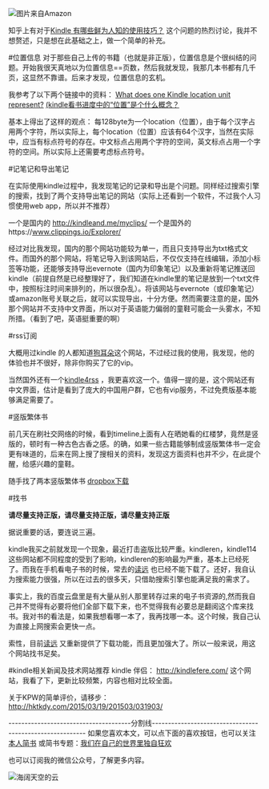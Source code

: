 ![图片来自Amazon](http://upload-images.jianshu.io/upload_images/48180-acb2079e508c31a7.jpg?imageMogr2/auto-orient/strip%7CimageView2/2/w/1240)


知乎上有对于[Kindle 有哪些鲜为人知的使用技巧？](http://www.zhihu.com/question/27741189) 这个问题的热烈讨论，我并不想赘述，只是想在此基础之上，做一个简单的补充。

#位置信息
对于那些自己上传的书籍（也就是非正版），位置信息是个很纠结的问题。开始我很天真地以为位置信息==页数，然后我就发现，我那几本书都有几千页，这显然不靠谱。后来才发现，位置信息的玄机。

我参考了以下两个链接中的资料：
[What does one Kindle location unit represent?](https://www.quora.com/What-does-one-Kindle-location-unit-represent?share=1)
[(kindle看书进度中的“位置”是个什么概念？](http://www.zhihu.com/question/21527376)

基本上得出了这样的观点：
每128byte为一个location（位置），由于每个汉字占用两个字符，所以实际上，每个location（位置）应该有64个汉字，当然在实际中，应当有标点符号的存在。中文标点占用两个字符的空间，英文标点占用一个字符的空间。所以实际上还需要考虑标点符号。

#记笔记和导出笔记

在实际使用kindle过程中，我发现笔记的记录和导出是个问题。同样经过搜索引擎的搜索，找到了两个支持导出笔记的网站（实际上还看到一个软件，不过我个人习惯使用web app，所以并不推荐）

一个是国内的 http://kindleand.me/myclips/
一个是国外的https://www.clippings.io/Explorer/

经过对比我发现，国内的那个网站功能较为单一，而且只支持导出为txt格式文件。而国外的那个网站，将笔记导入到该网站后，不仅仅支持在线编辑，添加小标签等功能，还能够支持导出evernote（国内为印象笔记）以及重新将笔记推送回kindle（前提自然是已经整理好了，我们知道在kindle里的笔记是放到一个txt文件中，按照标注时间来排列的，所以很杂乱）。将该网站与evernote（或印象笔记）或amazon账号关联之后，就可以实现导出，十分方便。然而需要注意的是，国外那个网站并不支持中文界面，所以对于英语能力偏弱的童鞋可能会一头雾水，不知所措。（看到了吧，英语挺重要的啊）

#rss订阅

大概用过kindle 的人都知道[狗耳朵](http://www.dogear.cn/)这个网站，不过经过我的使用，我发现，他的体验也并不很好，除非你购买了它的vip。

当然国外还有一个[kindle4rss](http://kindle4rss.com/) ，我更喜欢这一个。值得一提的是，这个网站还有中文界面，估计是看到了庞大的中国用户群，它也有vip服务，不过免费版基本能够满足需要了。


#竖版繁体书

前几天在刷社交网络的时候，看到timeline上面有人在晒她看的红楼梦，竟然是竖版的，顿时有一种古色古香之感。的确，如果一些古籍能够制成竖版繁体书一定会更有味道的，后来在网上搜了搜相关的资料，发现这方面资料也并不少，在此提个醒，给感兴趣的童鞋。

随手找了两本竖版繁体书
[dropbox下载](https://www.dropbox.com/sh/scgvyfggk1r4t7s/AACIR81wLzSD_mP3Ph4V3PHra?dl=0)

 
#找书

**请尽量支持正版，请尽量支持正版，请尽量支持正版**

据说重要的话，要连说三遍。

kindle我买之前就发现一个现象，最近打击盗版比较严重。kindleren，kindle114这些网站都不同程度的受到了影响，kindleren的影响最为严重，基本上已经死了。而我在手机看电子书的时候，常去的[读远](http://www.readfar.com/) 也已经不能下载了。还好，我自认为搜索能力很强，所以在过去的很多天，只借助搜索引擎也能满足我的需求了。

事实上，我的百度云盘里是有大量从别人那里转存过来的电子书资源的,然而我自己并不觉得有必要将他们全部下载下来，也不觉得我有必要总是翻阅这个库来找书。我对书的看法是，如果我想看哪一本了，我再找哪一本。这个时候，我自己认为直接上网搜索会更快一点。

索性，目前[读远](http://www.readfar.com/) 又重新提供了下载功能，而且更加强大了。所以一般来说，用这个网站找书足矣。

#kindle相关新闻及技术网站推荐
kindle 伴侣： http://kindlefere.com/
这个网站，我看了下，更新比较频繁，内容也相对比较全面。

关于KPW的简单评价，请移步：http://hktkdy.com/2015/03/19/201503/031903/


--------------------------------------分割线---------------------------------------------------------
如果您喜欢本文，可以点下面的喜欢按钮，也可以关注[本人简书](http://www.jianshu.com/users/1c26e9e36267/latest_articles)
或简书专题：[我们在自己的世界里独自狂欢](http://www.jianshu.com/collection/7b424559990a)

也可以订阅我的微信公众号，了解更多内容。

![海阔天空的云](http://upload-images.jianshu.io/upload_images/48180-a0c932d9584e9684.jpg?imageMogr2/auto-orient/strip%7CimageView2/2/w/1240)
